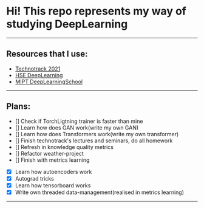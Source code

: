 # Hi! This repo represents my way of studying DeepLearning
____
## Resources that I use:
+ [Technotrack 2021](https://github.com/mailcourses/technotrack-NN2021S-lectures)
+ [HSE DeepLearning](https://github.com/hse-ds/iad-deep-learning/tree/master/2022)
+ [MIPT DeepLearningSchool](https://github.com/DLSchool/deep-learning-school)
____
## Plans:
- [] Check if TorchLigtning trainer is faster than mine
- [] Learn how does GAN work(write my own GAN)
- [] Learn how does Transformers work(write my own transformer)
- [] Finish technotrack's lectures and seminars, do all homework
- [] Refresh in knowledge quality metrics
- [] Refactor weather-project
- [] Finish with metrics learning
- [x] Learn how autoencoders work
- [x] Autograd tricks
- [x] Learn how tensorboard works
- [x] Write own threaded data-management(realised in metrics learning)
____